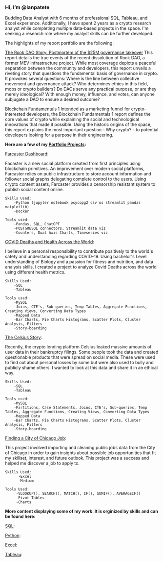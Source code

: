 ### Hi, I’m @ianpatete

Budding Data Analyst with 6 months of professional SQL, Tableau, and Excel experience. Additionally, I have spent 2 years as a crypto research analyst while completing multiple data-based projects in the space. I'm seeking a research role where my analyst skills can be further developed. 

The highlights of my report portfolio are the following:

[The Rook DAO Story: Postmortem of the $25M governance takeover](https://mirror.xyz/rhizoo.eth/6ggZQ2g5OpUVaAXEwYBldN2gT1CZxfR2D2sL9cn0eJc)
This report details the true events of the recent dissolution of Rook DAO, a former MEV infrastructure project. While most coverage depicts a peaceful separation between the community and developers, this report unveils a riveting story that questions the fundamental basis of governance in crypto. It provokes several questions: Where is the line between collective movement and governance attack? Who determines ethics in this field, mobs or crypto builders? Do DAOs serve any practical purpose, or are they merely ideological? With enough money, influence, and votes, can anyone subjugate a DAO to ensure a desired outcome?


[Blockchain Fundamentals 1](https://docs.google.com/document/d/1GAXg9XqNL5PsOG2OTw6yVt_NSeV_I_fC/edit?usp=sharing&rtpof=true&sd=true) 
Intended as a marketing funnel for crypto-interested developers, the Blockchain Fundamentals 1 report defines the core values of crypto while explaining the social and technological innovations that made it possible. Using the historic origins of the space, this report explains the most important question - Why crypto? - to potential developers looking for a purpose in their engineering.  


**Here are a few of my [Portfolio Projects](https://github.com/ianpatete/Portfolio-Projects):**

[Farcaster Dashboard](https://github.com/ianpatete/Portfolio-Projects/tree/main/desoc_scripts):

Facaster is a new social platform created from first principles using blockchain primitives. An improvement over modern social platforms, Farcaster relies on public infrastructure to store account information and follower social graphs delegating complete control to the users. Using crypto content assets, Farcaster provides a censorship resistant system to publish social content online.  

    Skills Used:
        -Python (jupyter notebook psycopg2 csv os streamlit pandas matplotlib) 
        -Docker
    
    Tools used:
        -Pandas, SQL, ChatGPT
        -POSTGRESQL connectors, Streamlit data viz
        -Counters, Dual Axis Charts, Timeseries viz

[COVID Deaths and Health Across the World](https://github.com/ianpatete/Portfolio-Projects/tree/main/COVID-Deaths-and-Health-Across-the-World):

I believe in a personal responsibility to contribute positively to the world's safety and understanding regarding COVID-19. Using bachelor's Level understanding of Biology and a passion for fitness and nutrition, and data analysis skills, I created a project to analyze Covid Deaths across the world using different health metrics. 

    Skills Used:
        -SQL
        -Tableau
    
    Tools used:
        -MySQL
        -Joins, CTE's, Sub-queries, Temp Tables, Aggregate Functions, Creating Views, Converting Data Types
        -Mapped Data
        -Bar Charts, Pie Charts Histograms, Scatter Plots, Cluster Analysis, Filters
        -Story-boarding

[The Celsius Story](https://github.com/ianpatete/Portfolio-Projects/tree/main/The-Celcius-Story):

Recently, the crypto lending platform Celsius leaked massive amounts of user data in their bankruptcy filings. Some people took the data and created questionable products that were spread on social media. These were used to find out about personal losses by some but were also used to bully and publicly shame others. I wanted to look at this data and share it in an ethical way. 

    Skills Used:
        -SQL
        -Tableau
    
    Tools used:
        -MySQL
        -Partitions, Case Statements, Joins, CTE's, Sub-queries, Temp Tables, Aggregate Functions, Creating Views, Converting Data Types
        -Mapped Data
        -Bar Charts, Pie Charts Histograms, Scatter Plots, Cluster Analysis, Filters
        -Story-boarding

[Finding a City of Chicago Job](https://github.com/ianpatete/Portfolio-Projects/tree/main/Finding-a-City-of-Chicago-Job):

This project involved importing and cleaning public jobs data from the City of Chicago in order to gain insights about possible job opportunities that fit my skillset, interest, and future outlook. This project was a success and helped me discover a job to apply to.  


    Skills Used:
          -Excel
          -Medium
         
    Tools Used:
         -VLOOKUP(), SEARCH(), MATCH(), IF(), SUMIF(), AVERAGEIF()
         -Pivot Tables
         -Charts

        
**More content displaying some of my work. It is orginized by skills and can be found here:**  

[SQL](https://github.com/ianpatete/Skills/tree/main/SQL):

[Python]([https://github.com/ianpatete/Skills/tree/main/Python):

[Excel](https://github.com/ianpatete/Skills/tree/main/Excel):

[Tableau](https://github.com/ianpatete/Skills/tree/main/Tableau):



<!---
ianpatete/ianpatete is a ✨ special ✨ repository because its `README.md` (this file) appears on your GitHub profile.
You can click the Preview link to take a look at your changes.
--->
